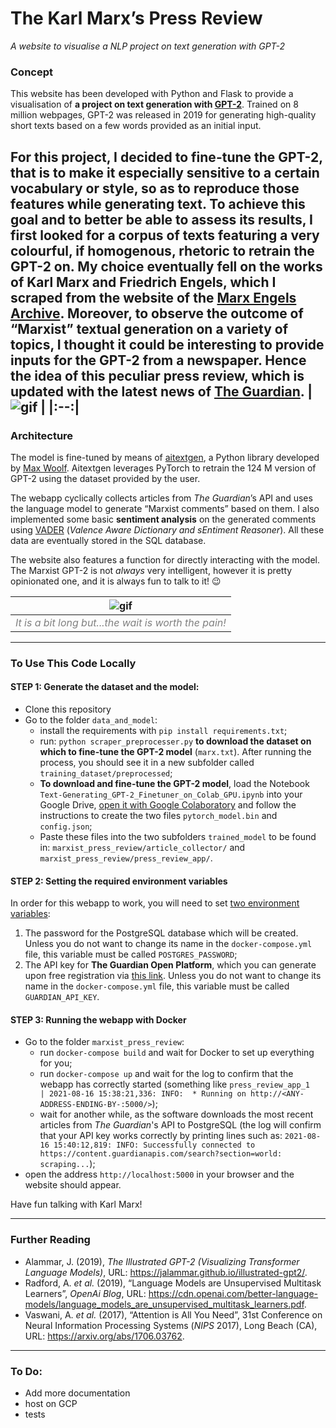 # The Karl Marx’s Press Review

_A website to visualise a NLP project on text generation with GPT-2_

### Concept
This website has been developed with Python and Flask to provide a visualisation of **a project on text generation with [GPT-2](https://openai.com/blog/better-language-models/)**. Trained on 8 million webpages, GPT-2 was released in 2019 for generating high-quality short texts based on a few words provided as an initial input. 

For this project, I decided to **fine-tune the GPT-2**, that is to make it especially sensitive to a certain vocabulary or style, so as to reproduce those features while generating text. To achieve this goal and to better be able to assess its results, I first looked for **a corpus of texts featuring a very colourful, if homogenous, rhetoric** to retrain the GPT-2 on. My choice eventually fell on the works of Karl Marx and Friedrich Engels, which I scraped from the website of the [Marx Engels Archive](https://marxists.architexturez.net/archive/marx/index.htm). Moreover, to observe the outcome of “Marxist” textual generation on a variety of topics, I thought it could be interesting to **provide inputs for the GPT-2 from a newspaper**. Hence the idea of this peculiar press review, which is updated with the latest news of [The Guardian](https://www.theguardian.com).
| ![gif](./press-review.gif) |
|:--:|
---
### Architecture
The model is fine-tuned by means of [aitextgen](https://docs.aitextgen.io/), a Python library developed by [Max Woolf](https://github.com/minimaxir). Aitextgen leverages PyTorch to retrain the 124 M version of GPT-2 using the dataset provided by the user. 

The webapp cyclically collects articles from _The Guardian_’s API and uses the language model to generate “Marxist comments” based on them. I also implemented some basic **sentiment analysis** on the generated comments using [VADER](https://github.com/cjhutto/vaderSentiment) (_Valence Aware Dictionary and sEntiment Reasoner_). All these data are eventually stored in the SQL database.

The website also features a function for directly interacting with the model. The Marxist GPT-2 is not _always_ very intelligent, however it is pretty opinionated one, and it is always fun to talk to it! 😉   

| ![gif](./generator.gif) |
|:--:|
|<span style="color:grey"><i>It is a bit long but...the wait is worth the pain!</i></span>|

---
### To Use This Code Locally
#### STEP 1: Generate the dataset and the model:

- Clone this repository
- Go to the folder `data_and_model`:
  - install the requirements with `pip install requirements.txt`;
  - run: `python scraper_preprocesser.py` **to download the dataset on which to fine-tune the GPT-2 model** (`marx.txt`). After running the process, you should see it in a new subfolder called `training_dataset/preprocessed`;
  - **To download and fine-tune the GPT-2 model**, load the Notebook `Text-Generating_GPT-2_Finetuner_on_Colab_GPU.ipynb` into your Google Drive, <u>open it with Google Colaboratory</u> and follow the instructions to create the two files `pytorch_model.bin` and `config.json`;
  - Paste these files into the two subfolders `trained_model` to be found in: `marxist_press_review/article_collector/` and `marxist_press_review/press_review_app/`.

#### STEP 2: Setting the required environment variables

In order for this webapp to work, you will need to set <u> two environment variables</u>:
1. The password for the PostgreSQL database which will be created. Unless you do not want to change its name in the `docker-compose.yml` file, this variable must be called `POSTGRES_PASSWORD`;
2. The API key for **The Guardian Open Platform**, which you can generate upon free registration via [this link](https://bonobo.capi.gutools.co.uk/register/developer).  Unless you do not want to change its name in the `docker-compose.yml` file, this variable must be called `GUARDIAN_API_KEY`.

#### STEP 3: Running the webapp with Docker

- Go to the folder `marxist_press_review`:
  - run `docker-compose build` and wait for Docker to set up everything for you;
  - run `docker-compose up` and wait for the log to confirm that the webapp has correctly started (something like `press_review_app_1   | 2021-08-16 15:38:21,336: INFO:  * Running on http://<ANY-ADDRESS-ENDING-BY-:5000/>`);
  - wait for another while, as the software downloads the most recent articles from _The Guardian_'s API to PostgreSQL (the log will confirm that your API key works correctly by printing lines such as: `2021-08-16 15:40:12,819: INFO: Successfully connected to https://content.guardianapis.com/search?section=world: scraping...`);
- open the address `http://localhost:5000` in your browser and the website should appear. 

Have fun talking with Karl Marx!

---

### Further Reading

* Alammar, J. (2019), *The Illustrated GPT-2 (Visualizing Transformer Language Models)*, URL: https://jalammar.github.io/illustrated-gpt2/.
* Radford, A. *et al.* (2019), “Language Models are Unsupervised Multitask Learners”, *OpenAi Blog*, URL: https://cdn.openai.com/better-language-models/language_models_are_unsupervised_multitask_learners.pdf.
* Vaswani, A. *et al.* (2017), “Attention is All You Need”, 31st Conference on Neural Information Processing Systems (*NIPS* 2017), Long Beach (CA), URL: https://arxiv.org/abs/1706.03762.

---
### To Do:
- Add more documentation
- host on GCP
- tests

